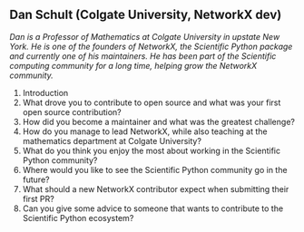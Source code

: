 ## Dan Schult (Colgate University, NetworkX dev)

*Dan is a Professor of Mathematics at Colgate University in upstate New York. He is one of the founders of NetworkX, the Scientific Python package and currently one of his maintainers. He has been part of the Scientific computing community for a long time, helping grow the NetworkX community.*

1. Introduction
2. What drove you to contribute to open source and what was your first open source contribution?
3. How did you become a maintainer and what was the greatest challenge?
4. How do you manage to lead NetworkX, while also teaching at the mathematics department at Colgate University?
5. What do you think you enjoy the most about working in the Scientific Python community?
6. Where would you like to see the Scientific Python community go in the future?
7. What should a new NetworkX contributor expect when submitting their first PR?
8. Can you give some advice to someone that wants to contribute to the Scientific Python ecosystem?
